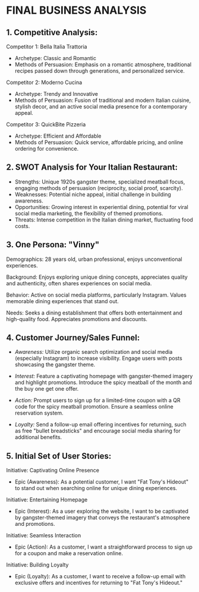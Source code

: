 # FINAL BUSINESS ANALYSIS

## 1. Competitive Analysis:

Competitor 1: Bella Italia Trattoria
   - Archetype: Classic and Romantic
   - Methods of Persuasion: Emphasis on a romantic atmosphere, traditional recipes passed down through generations, and personalized service.

Competitor 2: Moderno Cucina
   - Archetype: Trendy and Innovative
   - Methods of Persuasion: Fusion of traditional and modern Italian cuisine, stylish decor, and an active social media presence for a contemporary appeal.

Competitor 3: QuickBite Pizzeria
   - Archetype: Efficient and Affordable
   - Methods of Persuasion: Quick service, affordable pricing, and online ordering for convenience.

## 2. SWOT Analysis for Your Italian Restaurant:
- Strengths: Unique 1920s gangster theme, specialized meatball focus, engaging methods of persuasion (reciprocity, social proof, scarcity).
- Weaknesses: Potential niche appeal, initial challenge in building awareness.
- Opportunities: Growing interest in experiential dining, potential for viral social media marketing, the flexibility of themed promotions.
- Threats: Intense competition in the Italian dining market, fluctuating food costs.

## 3. One Persona: "Vinny"

Demographics: 28 years old, urban professional, enjoys unconventional experiences.

Background: Enjoys exploring unique dining concepts, appreciates quality and authenticity, often shares experiences on social media.

Behavior: Active on social media platforms, particularly Instagram. Values memorable dining experiences that stand out.

Needs: Seeks a dining establishment that offers both entertainment and high-quality food. Appreciates promotions and discounts.

## 4. Customer Journey/Sales Funnel:

- *Awareness:* Utilize organic search optimization and social media (especially Instagram) to increase visibility. Engage users with posts showcasing the gangster theme.
  

- *Interest:* Feature a captivating homepage with gangster-themed imagery and highlight promotions. Introduce the spicy meatball of the month and the buy one get one offer.

- *Action:* Prompt users to sign up for a limited-time coupon with a QR code for the spicy meatball promotion. Ensure a seamless online reservation system.

- *Loyalty:* Send a follow-up email offering incentives for returning, such as free "bullet breadsticks" and encourage social media sharing for additional benefits.

## 5. Initial Set of User Stories:

Initiative: Captivating Online Presence
   - Epic (Awareness): As a potential customer, I want "Fat Tony's Hideout" to stand out when searching online for unique dining experiences.

Initiative: Entertaining Homepage
   - Epic (Interest): As a user exploring the website, I want to be captivated by gangster-themed imagery that conveys the restaurant's atmosphere and promotions.

Initiative: Seamless Interaction
   - Epic (Action): As a customer, I want a straightforward process to sign up for a coupon and make a reservation online.


Initiative: Building Loyalty
   - Epic (Loyalty): As a customer, I want to receive a follow-up email with exclusive offers and incentives for returning to "Fat Tony's Hideout."
